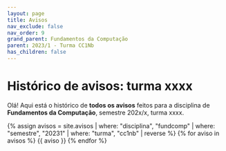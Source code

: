 ```yaml
---
layout: page
title: Avisos
nav_exclude: false
nav_order: 9
grand_parent: Fundamentos da Computação
parent: 2023/1 - Turma CC1Nb
has_children: false
---
```


# Histórico de avisos: turma xxxx

Olá! Aqui está o histórico de **todos os avisos** feitos para a
disciplina de **Fundamentos da Computação**, semestre 202x/x, turma xxxx.

{% assign avisos = site.avisos
     | where: "disciplina", "fundcomp"
     | where: "semestre", "20231" 
     | where: "turma", "cc1nb"
     | reverse  %}
{% for aviso in avisos %}
{{ aviso }}
{% endfor %}
